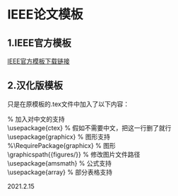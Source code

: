 # IEEE论文模板

## 1.IEEE官方模板

[IEEE官方模板下载链接](https://journals.ieeeauthorcenter.ieee.org/create-your-ieee-journal-article/authoring-tools-and-templates/tools-for-ieee-authors/ieee-article-templates/)

## 2.汉化版模板

只是在原模板的.tex文件中加入了以下内容：

% 加入对中文的支持\
\usepackage{ctex}			% 假如不需要中文，把这一行删了就行\
\usepackage{graphicx} 		% 图形支持\
%\RequirePackage{graphicx} 	% 图形\
\graphicspath{{figures/}} 	% 修改图片文件路径\
\usepackage{amsmath} 		% 公式支持\
\usepackage{array} 			% 部分表格支持


2021.2.15